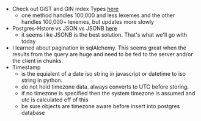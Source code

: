 * Check out GiST and GIN index Types [here](https://www.postgresql.org/docs/9.1/textsearch-indexes.html#:~:text=For%20dynamic%20data%2C%20GiST%20indexes,but%20are%20slower%20to%20update.)
    * one method handles 100,000 and less lexemes and the other handles 100,000+ lexemes, but updates more slowly
* Postgres-Hstore vs JSON vs JSONB [here](https://www.citusdata.com/blog/2016/07/14/choosing-nosql-hstore-json-jsonb/)
    * it seems like JSONB is the best solution. That's what we'll go with today
* I learned about pagination in sqlAlchemy. This seems great when the results from the query are huge and need to be fed to the server and/or the client in chunks.
* Timestamp
    * is the equialent of a date iso string in javascript or datetime to iso string in python.
    * do not hold timezone data. always converts to UTC before storing.
    * if no timezone is specified then the system timezone is assumed and utc is calculated off of this
    * be sure objects are timezone aware before insert into postgres database
